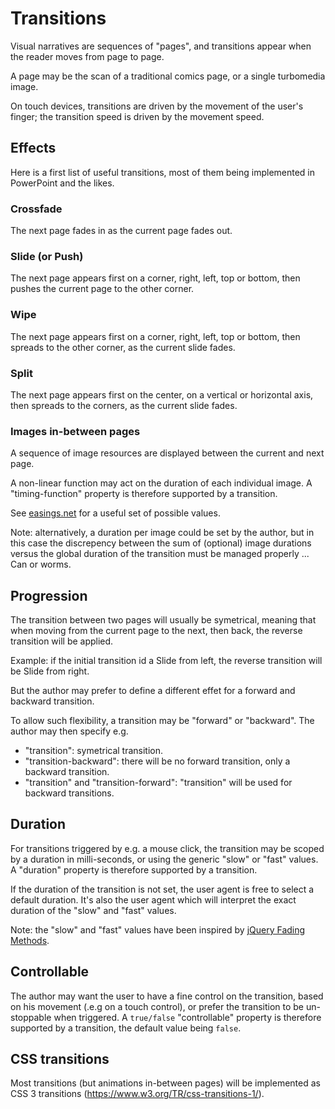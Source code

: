 # Transitions

Visual narratives are sequences of "pages",
and transitions appear when the reader moves from page to page.

A page may be the scan of a traditional comics page, or a single turbomedia image. 

On touch devices, transitions are driven by the movement of the user's finger; the transition speed is driven by the movement speed.  

## Effects
Here is a first list of useful transitions, most of them being implemented in PowerPoint and the likes. 

### Crossfade 
The next page fades in as the current page fades out.

### Slide (or Push)
The next page appears first on a corner, right, left, top or bottom, then pushes the current page to the other corner. 

### Wipe
The next page appears first on a corner, right, left, top or bottom, then spreads to the other corner, as the current slide fades. 

### Split
The next page appears first on the center, on a vertical or horizontal axis, then spreads to the corners, as the current slide fades.

### Images in-between pages
A sequence of image resources are displayed between the current and next page. 

A non-linear function may act on the duration of each individual image. A "timing-function" property is therefore supported by a transition. 

See [easings.net](http://easings.net) for a useful set of possible values.

Note: alternatively, a duration per image could be set by the author, but in this case the discrepency between the sum of (optional) image durations versus the global duration of the transition must be managed properly ... Can or worms.

## Progression
The transition between two pages will usually be symetrical, meaning that when moving from the current page to the next, then back, the reverse transition will be applied. 

Example: if the initial transition id a Slide from left, the reverse transition will be Slide from right. 

But the author may prefer to define a different effet for a forward and backward transition. 

To allow such flexibility, a transition may be "forward" or "backward". The author may then specify e.g. 

* "transition": symetrical transition.
* "transition-backward": there will be no forward transition, only a backward transition.
* "transition" and "transition-forward": "transition" will be used for backward transitions.

## Duration
For transitions triggered by e.g. a mouse click, the transition may be scoped by a duration in milli-seconds, or using the generic "slow" or "fast" values. A "duration" property is therefore supported by a transition.

If the duration of the transition is not set, the user agent is free to select a default duration. It's also the user agent which will interpret the exact duration of the "slow" and "fast" values.

Note: the "slow" and "fast" values have been inspired by [jQuery Fading Methods](https://www.w3schools.com/jquery/jquery_fade.asp).

## Controllable
The author may want the user to have a fine control on the transition, based on his movement (.e.g on a touch control), or prefer the transition to be un-stoppable when triggered. A `true/false` "controllable" property is therefore supported by a transition, the default value being `false`.


##  CSS transitions
Most transitions (but animations in-between pages) will be implemented as CSS 3 transitions (https://www.w3.org/TR/css-transitions-1/).



